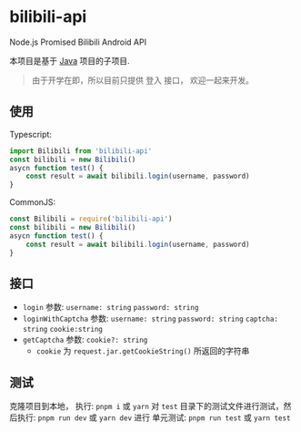 # bilibili-api
Node.js Promised Bilibili Android API

本项目是基于 [Java](http://github.com/czp3009/bilibili-api/) 项目的子项目.

> 由于开学在即，所以目前只提供 登入 接口， 欢迎一起来开发。

## 使用

Typescript:
```typescript
import Bilibili from 'bilibili-api'
const bilibili = new Bilibili()
asycn function test() {
    const result = await bilibili.login(username, password)
}
```

CommonJS:
```javascript
const Bilibili = require('bilibili-api')
const bilibili = new Bilibili()
asycn function test() {
    const result = await bilibili.login(username, password)
}
```

## 接口

* `login` 参数: `username: string` `password: string`
* `loginWithCaptcha` 参数: `username: string` `password: string` `captcha: string` `cookie:string`
* `getCaptcha` 参数: `cookie?: string`
  * `cookie` 为 `request.jar.getCookieString()` 所返回的字符串

## 测试
克隆项目到本地， 执行: `pnpm i` 或 `yarn`
对 `test` 目录下的测试文件进行测试，然后执行: `pnpm run dev` 或 `yarn dev`
进行 单元测试: `pnpm run test` 或 `yarn test`
